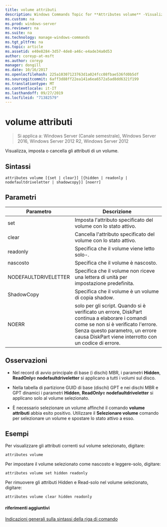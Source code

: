 ```yaml
---
title: volume attributi
description: Windows Commands Topic for **Attributes volume** -Visualizza, imposta o cancella gli attributi di un volume.
ms.custom: na
ms.prod: windows-server
ms.reviewer: na
ms.suite: na
ms.technology: manage-windows-commands
ms.tgt_pltfrm: na
ms.topic: article
ms.assetid: e40e8284-3d57-4de8-a46c-e4ade34a0d53
author: coreyp-at-msft
ms.author: coreyp
manager: dongill
ms.date: 10/16/2017
ms.openlocfilehash: 225a10307123763d1a024fcc08fbae536fd0b5df
ms.sourcegitcommit: 6aff3d88ff22ea141a6ea6572a5ad8dd6321f199
ms.translationtype: MT
ms.contentlocale: it-IT
ms.lasthandoff: 09/27/2019
ms.locfileid: "71382579"
---
```

# <a name="attributes-volume"></a>volume attributi

>Si applica a: Windows Server (Canale semestrale), Windows Server 2016, Windows Server 2012 R2, Windows Server 2012

Visualizza, imposta o cancella gli attributi di un volume.  
  
  
  
## <a name="syntax"></a>Sintassi  
  
```  
attributes volume [{set | clear}] [{hidden | readonly | nodefaultdriveletter | shadowcopy}] [noerr]  
```  
  
## <a name="parameters"></a>Parametri  
  
|Parametro|Descrizione|  
|-------|--------|  
|set|Imposta l'attributo specificato del volume con lo stato attivo.|  
|clear|Cancella l'attributo specificato del volume con lo stato attivo.|  
|readonly|Specifica che il volume viene letto solo\-.|  
|nascosto|Specifica che il volume è nascosto.|  
|NODEFAULTDRIVELETTER|Specifica che il volume non riceve una lettera di unità per impostazione predefinita.|  
|ShadowCopy|Specifica che il volume è un volume di copia shadow.|  
|NOERR|solo per gli script. Quando si è verificato un errore, DiskPart continua a elaborare i comandi come se non si è verificato l'errore. Senza questo parametro, un errore causa DiskPart viene interrotto con un codice di errore.|  
  
## <a name="remarks"></a>Osservazioni  
  
-   Nel record di avvio principale di base \(i dischi\) MBR, i parametri **Hidden**, **ReadOnly**e **nodefaultdriveletter** si applicano a tutti i volumi sul disco.  
  
-   Nella tabella di partizione GUID di base \(dischi\) GPT e nei dischi MBR e GPT dinamici i parametri **Hidden**, **ReadOnly**e **nodefaultdriveletter** si applicano solo al volume selezionato.  
  
-   È necessario selezionare un volume affinché il comando **volume attributi** abbia esito positivo. Utilizzare il **Selezionare volume** comando per selezionare un volume e spostare lo stato attivo a esso.  
  
## <a name="BKMK_examples"></a>Esempi  
Per visualizzare gli attributi correnti sul volume selezionato, digitare:  
  
```  
attributes volume  
```  
  
Per impostare il volume selezionato come nascosto e leggere\-solo, digitare:  
  
```  
attributes volume set hidden readonly  
```  
  
Per rimuovere gli attributi Hidden e Read\-solo nel volume selezionato, digitare:  
  
```  
attributes volume clear hidden readonly  
```  
  
#### <a name="additional-references"></a>riferimenti aggiuntivi  
[Indicazioni generali sulla sintassi della riga di comando](command-line-syntax-key.md)  
  

  

